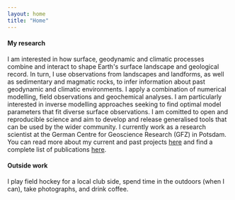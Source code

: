```yaml
---
layout: home
title: "Home"
---
```


#### **My research**

I am interested in how surface, geodynamic and climatic processes combine and interact to shape Earth's surface landscape and geological record. In turn, I use observations from landscapes and landforms, as well as sedimentary and magmatic rocks, to infer information about past geodynamic and climatic environments. I apply a combination of numerical modelling, field observations and geochemical analyses. I am particularly interested in inverse modelling approaches seeking to find optimal model parameters that fit diverse surface observations. I am comitted to open and reproducible science and aim to develop and release generalised tools that can be used by the wider community. I currently work as a research scientist at the German Centre for Geoscience Research (GFZ) in Potsdam. You can read more about my current and past projects [here](https://fmcnab.github.io/projects) and find a complete list of publications [here](https://fmcnab.github.io/publications).

#### **Outside work**

I play field hockey for a local club side, spend time in the outdoors (when I can), take photographs, and drink coffee.